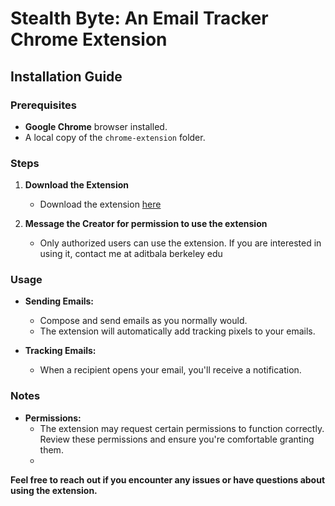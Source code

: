 # Stealth Byte: An Email Tracker Chrome Extension

## Installation Guide

### Prerequisites

- **Google Chrome** browser installed.
- A local copy of the `chrome-extension` folder.

### Steps

1. **Download the Extension**
   - Download the extension [here](https://chromewebstore.google.com/detail/stealth-byte/megfnidbbokppjdkiihhnfljejofjbhp?authuser=1&hl=en)

2. **Message the Creator for permission to use the extension**

   - Only authorized users can use the extension. If you are interested in using it, contact me at aditbala <at> berkeley <dot> edu

### Usage

- **Sending Emails:**
  - Compose and send emails as you normally would.
  - The extension will automatically add tracking pixels to your emails.

- **Tracking Emails:**
  - When a recipient opens your email, you'll receive a notification.

### Notes

- **Permissions:**
  - The extension may request certain permissions to function correctly. Review these permissions and ensure you're comfortable granting them.
  - 
**Feel free to reach out if you encounter any issues or have questions about using the extension.**
